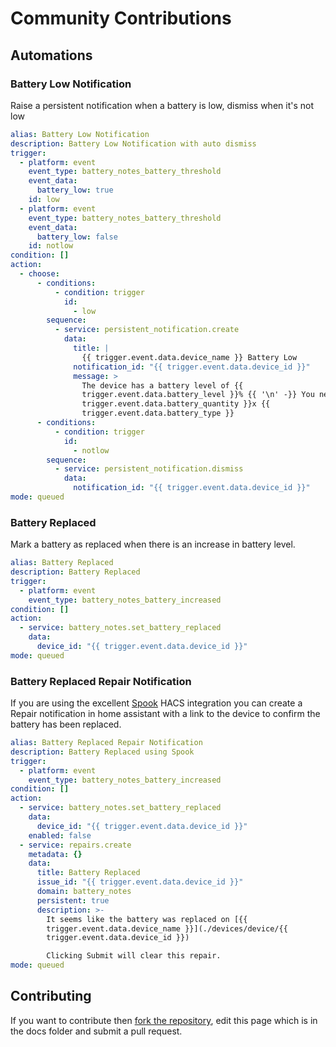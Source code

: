 # Community Contributions

## Automations

### Battery Low Notification

Raise a persistent notification when a battery is low, dismiss when it's not low

```yaml
alias: Battery Low Notification
description: Battery Low Notification with auto dismiss
trigger:
  - platform: event
    event_type: battery_notes_battery_threshold
    event_data:
      battery_low: true
    id: low
  - platform: event
    event_type: battery_notes_battery_threshold
    event_data:
      battery_low: false
    id: notlow
condition: []
action:
  - choose:
      - conditions:
          - condition: trigger
            id:
              - low
        sequence:
          - service: persistent_notification.create
            data:
              title: |
                {{ trigger.event.data.device_name }} Battery Low
              notification_id: "{{ trigger.event.data.device_id }}"
              message: >
                The device has a battery level of {{
                trigger.event.data.battery_level }}% {{ '\n' -}} You need {{
                trigger.event.data.battery_quantity }}x {{
                trigger.event.data.battery_type }}
      - conditions:
          - condition: trigger
            id:
              - notlow
        sequence:
          - service: persistent_notification.dismiss
            data:
              notification_id: "{{ trigger.event.data.device_id }}"
mode: queued
```

### Battery Replaced

Mark a battery as replaced when there is an increase in battery level.

```yaml
alias: Battery Replaced
description: Battery Replaced
trigger:
  - platform: event
    event_type: battery_notes_battery_increased
condition: []
action:
  - service: battery_notes.set_battery_replaced
    data:
      device_id: "{{ trigger.event.data.device_id }}"
mode: queued
```

### Battery Replaced Repair Notification

If you are using the excellent [Spook](https://github.com/frenck/spook) HACS integration you can create a Repair notification in home assistant with a link to the device to confirm the battery has been replaced.

```yaml
alias: Battery Replaced Repair Notification
description: Battery Replaced using Spook
trigger:
  - platform: event
    event_type: battery_notes_battery_increased
condition: []
action:
  - service: battery_notes.set_battery_replaced
    data:
      device_id: "{{ trigger.event.data.device_id }}"
    enabled: false
  - service: repairs.create
    metadata: {}
    data:
      title: Battery Replaced
      issue_id: "{{ trigger.event.data.device_id }}"
      domain: battery_notes
      persistent: true
      description: >-
        It seems like the battery was replaced on [{{
        trigger.event.data.device_name }}](./devices/device/{{
        trigger.event.data.device_id }})  

        Clicking Submit will clear this repair.
mode: queued
```

## Contributing

If you want to contribute then [fork the repository](https://github.com/andrew-codechimp/HA-Battery-Notes), edit this page which is in the docs folder and submit a pull request.

